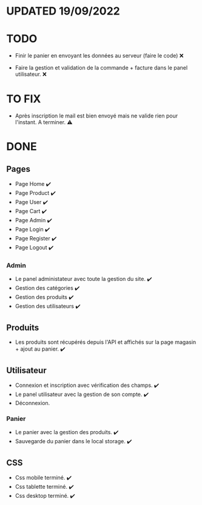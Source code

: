 # UPDATED 19/09/2022
# TODO

- Finir le panier en envoyant les données au serveur (faire le code) ❌

- Faire la gestion et validation de la commande + facture dans le panel utilisateur. ❌

# TO FIX

- Après inscription le mail est bien envoyé mais ne valide rien pour l'instant. A terminer. ⚠️

# DONE

## Pages
- Page Home ✔️
- Page Product ✔️
- Page User ✔️
- Page Cart ✔️
- Page Admin ✔️
- Page Login ✔️
- Page Register ✔️
- Page Logout ✔️

### Admin   
- Le panel administateur avec toute la gestion du site. ✔️
- Gestion des catégories ✔️
- Gestion des produits ✔️
- Gestion des utilisateurs ✔️

## Produits
- Les produits sont récupérés depuis l'API et affichés sur la page magasin + ajout au panier. ✔️

## Utilisateur
- Connexion et inscription avec vérification des champs. ✔️
- Le panel utilisateur avec la gestion de son compte. ✔️
- Déconnexion.

### Panier
- Le panier avec la gestion des produits. ✔️
- Sauvegarde du panier dans le local storage. ✔️


## CSS 
- Css mobile terminé. ✔️
- Css tablette terminé. ✔️
- Css desktop terminé. ✔️
